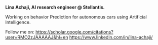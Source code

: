 <b>Lina Achaji, AI research engineer @ Stellantis.</b>

Working on behavior Prediction for autonomous cars using Artificial Intelligence.


Follow me on:
https://scholar.google.com/citations?user=RMO2zJAAAAAJ&hl=en
https://www.linkedin.com/in/lina-achaji/
